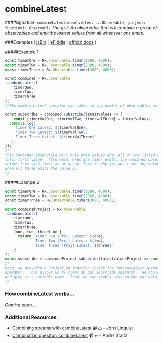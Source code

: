 # combineLatest
####signature: `combineLatest(observables: ...Observable, project: function): Observable`
*The gist: An observable that will combine a group of observables and emit the lastest values from all whenever one emits.*

###Examples
( [jsBin](http://jsbin.com/lumaqanoha/1/edit?js,console) | [jsFiddle](https://jsfiddle.net/btroncone/mygy9j86/) | [official docs](http://reactivex.io/rxjs/class/es6/Observable.js~Observable.html#instance-method-combineLatest) )

#####Example 1:
```js
const timerOne = Rx.Observable.timer(1000, 4000);
const timerTwo = Rx.Observable.timer(2000, 4000);
const timerThree = Rx.Observable.timer(3000, 4000);

const combined = Rx.Observable
.combineLatest(
    timerOne,
    timerTwo,
    timerThree
);
//The combineLatest operator can takes in any number of observables as well as an optional projection function.

const subscribe = combined.subscribe(latestValues => {
	const [timerValOne, timerValTwo, timerValThree] = latestValues;
  console.log(
    `Timer One Latest: ${timerValOne}, 
     Timer Two Latest: ${timerValTwo}, 
     Timer Three Latest: ${timerValThree}`
   );
});
/*
This combined observable will only emit values when all of the listed observables have emitted
their first value.  Afterward, when one timer emits, the combined observable will emit the latest
values from each timer as an array. This is why you won’t see any values till after 3 seconds
when all three emits the value 0.
*/
```

#####Example 2:
```js
const timerOne = Rx.Observable.timer(1000, 4000);
const timerTwo = Rx.Observable.timer(2000, 4000);
const timerThree = Rx.Observable.timer(3000, 4000);

const combinedProject = Rx.Observable
.combineLatest(
    timerOne,
    timerTwo,
    timerThree,
    (one, two, three) => {
      return `Timer One (Proj) Latest: ${one}, 
              Timer Two (Proj) Latest: ${two}, 
              Timer Three (Proj) Latest: ${three}`
    }
);
const subscribe = combinedProject.subscribe(latestValuesProject => console.log(latestValuesProject));
/*
Here, we provided a projection function inside the combineLatest operator instead of the subscribe
operator.  This allows us to clear up our subscribe operator.  We could also move the function outside
and give it a variable name.  Then, we can simply pass in the variable, letting us clean the code even more.
*/
```

### How combineLatest works...
*Coming soon...*


### Additional Resources
* [Combining streams with combineLatest](https://egghead.io/lessons/rxjs-combining-streams-with-combinelatest?course=step-by-step-async-javascript-with-rxjs) :video_camera: :dollar: - John Linquist
* [Combination operator: combineLatest](https://egghead.io/lessons/rxjs-combination-operator-combinelatest?course=rxjs-beyond-the-basics-operators-in-depth) :video_camera: :dollar: - André Staltz
